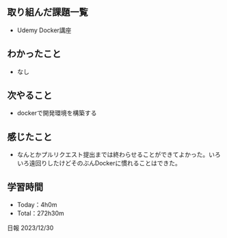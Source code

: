 ## 取り組んだ課題一覧
- Udemy Docker講座

## わかったこと
- なし

## 次やること
- dockerで開発環境を構築する

## 感じたこと
- なんとかプルリクエスト提出までは終わらせることができてよかった。いろいろ遠回りしたけどそのぶんDockerに慣れることはできた。

## 学習時間
- Today：4h0m
- Total：272h30m

日報 2023/12/30

